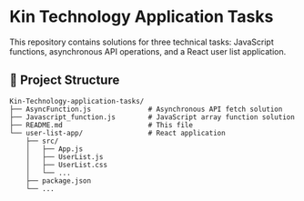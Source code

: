 # Kin Technology Application Tasks

This repository contains solutions for three technical tasks: JavaScript functions, asynchronous API operations, and a React user list application.

## 📁 Project Structure

```
Kin-Technology-application-tasks/
├── AsyncFunction.js              # Asynchronous API fetch solution
├── Javascript_function.js        # JavaScript array function solution
├── README.md                     # This file
└── user-list-app/                # React application
    ├── src/
    │   ├── App.js
    │   ├── UserList.js
    │   ├── UserList.css
    │   └── ...
    ├── package.json
    └── ...
```
